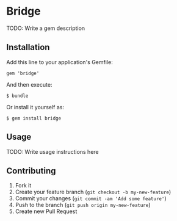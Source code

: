 # Bridge

TODO: Write a gem description

## Installation

Add this line to your application's Gemfile:

    gem 'bridge'

And then execute:

    $ bundle

Or install it yourself as:

    $ gem install bridge

## Usage

TODO: Write usage instructions here

## Contributing

1. Fork it
2. Create your feature branch (`git checkout -b my-new-feature`)
3. Commit your changes (`git commit -am 'Add some feature'`)
4. Push to the branch (`git push origin my-new-feature`)
5. Create new Pull Request
